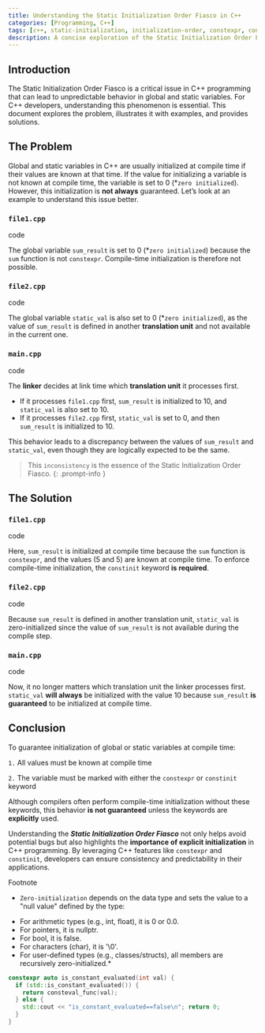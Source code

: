 ```yaml
---
title: Understanding the Static Initialization Order Fiasco in C++
categories: [Programming, C++]
tags: [c++, static-initialization, initialization-order, constexpr, constinit, global-variables, static-variables, compile-time, linker, zero-initialization]
description: A concise exploration of the Static Initialization Order Fiasco in C++
---
```


## Introduction

The Static Initialization Order Fiasco is a critical issue in C++ programming that can lead to unpredictable behavior in global and static variables. For C++ developers, understanding this phenomenon is essential. This document explores the problem, illustrates it with examples, and provides solutions.

## The Problem

Global and static variables in C++ are usually initialized at compile time if their values are known at that time. If the value for initializing a variable is not known at compile time, the variable is set to 0 (*`zero initialized`). However, this initialization is **not always** guaranteed. Let’s look at an example to understand this issue better. 

### `file1.cpp`

code

The global variable `sum_result` is set to 0 (*`zero initialized`) because the `sum` function is not `constexpr`. Compile-time initialization is therefore not possible.

### `file2.cpp`

code

The global variable `static_val` is also set to 0 (*`zero initialized`), as the value of `sum_result` is defined in another **translation unit** and not available in the current one.

### `main.cpp`

code

The **linker** decides at link time which **translation unit** it processes first.
- If it processes `file1.cpp` first, `sum_result` is initialized to 10, and `static_val` is also set to 10.
- If it processes `file2.cpp` first, `static_val` is set to 0, and then `sum_result` is initialized to 10.

This behavior leads to a discrepancy between the values of `sum_result` and `static_val`, even though they are logically expected to be the same. 

> This `inconsistency` is the essence of the Static Initialization Order Fiasco.
{: .prompt-info }

## The Solution

### `file1.cpp`

code

Here, `sum_result` is initialized at compile time because the `sum` function is `constexpr`, and the values (5 and 5) are known at compile time. To enforce compile-time initialization, the `constinit` keyword **is required**.

### `file2.cpp`

code

Because `sum_result` is defined in another translation unit, `static_val` is zero-initialized since the value of `sum_result` is not available during the compile step.

### `main.cpp`

code

Now, it no longer matters which translation unit the linker processes first. `static_val` **will always** be initialized with the value 10 because `sum_result` **is guaranteed** to be initialized at compile time.

## Conclusion

To guarantee initialization of global or static variables at compile time:

`1.` All values must be known at compile time

`2.` The variable must be marked with either the `constexpr` or `constinit` keyword

Although compilers often perform compile-time initialization without these keywords, this behavior **is not guaranteed** unless the keywords are **explicitly** used.

Understanding the ***Static Initialization Order Fiasco*** not only helps avoid potential bugs but also highlights the **importance of explicit initialization** in C++ programming. By leveraging C++ features like `constexpr` and `constinit`, developers can ensure consistency and predictability in their applications.

Footnote
* `Zero-initialization` depends on the data type and sets the value to a "null value" defined by the type:
- For arithmetic types (e.g., int, float), it is 0 or 0.0.
- For pointers, it is nullptr.
- For bool, it is false.
- For characters (char), it is '\0'.
- For user-defined types (e.g., classes/structs), all members are recursively zero-initialized.*



```c++
constexpr auto is_constant_evaluated(int val) {
  if (std::is_constant_evaluated()) {
    return consteval_func(val);
  } else {
    std::cout << "is_constant_evaluated==false\n"; return 0;
  }
}
```
